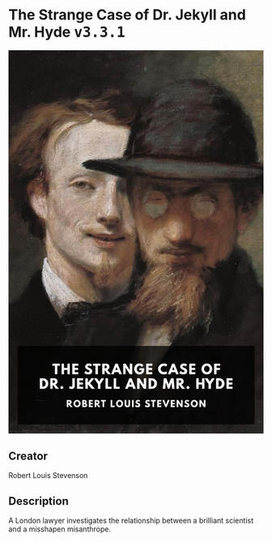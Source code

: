 
# The Strange Case of Dr. Jekyll and Mr. Hyde <kbd>v3.3.1</kbd>

<center>
  <img src="./cover-1024.jpg"/>
</center>

## Creator
Robert Louis Stevenson

## Description
A London lawyer investigates the relationship between a brilliant scientist and a misshapen misanthrope.

